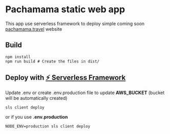 # Pachamama static web app

This app use serverless framework to deploy simple coming soon [pachamama.travel](https://pachamama.travel) website

## Build
```shell
npm install
npm run build # Create the files in dist/
```

## Deploy with [⚡ Serverless Framework](https://github.com/serverless/serverless)
Update .env or create .env.production file to update **AWS_BUCKET** (bucket will be automatically created)
```shell
sls client deploy 
``` 
or if you use **.env.production**
```shell
NODE_ENV=production sls client deploy
```
